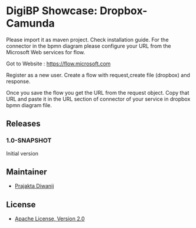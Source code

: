# DigiBP Showcase: Dropbox-Camunda

Please import it as maven project. Check installation guide.
For the connector in the bpmn diagram please configure your URL from the Microsoft Web services for flow.

Got to Website : 
https://flow.microsoft.com

Register as a new user.
Create a flow with request,create file (dropbox) and response.

 

 

 


Once you save the flow you get the URL from the request object. Copy that URL and paste it in the URL section of connector of your service in dropbox bpmn diagram file.

 




## Releases

### 1.0-SNAPSHOT

Initial version

## Maintainer
- [Prajakta Diwanij](https://github.com/prajaktadiwanji)

## License

- [Apache License, Version 2.0](https://github.com/DigiBP/digibp-archetype-camunda-boot/blob/master/LICENSE)